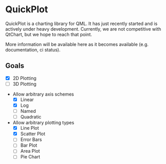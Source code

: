 # QuickPlot

QuickPlot is a charting library for QML.  It has just recently started
and is actively under heavy development.  Currently, we are not
competitive with QtChart, but we hope to reach that point.

More information will be available here as it becomes available
(e.g. documentation, ci status).

## Goals

- [x] 2D Plotting
- [ ] 3D Plotting
- Allow arbitrary axis schemes
  - [x] Linear
  - [X] Log
  - [ ] Named
  - [ ] Quadratic
- Allow arbitrary plotting types
  - [x] Line Plot
  - [x] Scatter Plot
  - [ ] Error Bars
  - [ ] Bar Plot
  - [ ] Area Plot
  - [ ] Pie Chart
